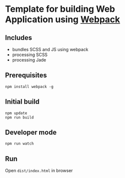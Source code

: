 # Template for building Web Application using [Webpack](https://webpack.github.io/docs/tutorials/getting-started/)
## Includes

- bundles SCSS and JS using webpack
- processing SCSS
- processing Jade


## Prerequisites

```
npm install webpack -g
```

## Initial build

```
npm update
npm run build
```

## Developer mode

```
npm run watch
```

## Run
 Open `dist/index.html` in browser